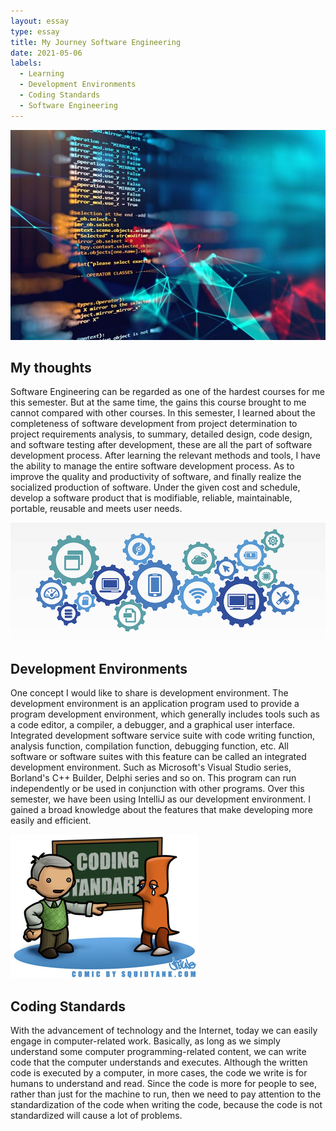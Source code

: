 ```yaml
---
layout: essay
type: essay
title: My Journey Software Engineering 
date: 2021-05-06
labels:
  - Learning
  - Development Environments
  - Coding Standards
  - Software Engineering 
---
```


<img class="ui image" src="../images/fin1.jpg">

## My thoughts
Software Engineering can be regarded as one of the hardest courses for me this semester. But at the same time, the gains this course brought to me cannot compared with other courses. In this semester, I learned about the completeness of software development from project determination to project requirements analysis, to summary, detailed design, code design, and software testing after development, these are all the part of software development process. After learning the relevant methods and tools, I have the ability to manage the entire software development process. As to improve the quality and productivity of software, and finally realize the socialized production of software. Under the given cost and schedule, develop a software product that is modifiable, reliable, maintainable, portable, reusable and meets user needs.

<img class="ui image" src="../images/fin2.jpg">

## Development Environments
One concept I would like to share is development environment. The development environment is an application program used to provide a program development environment, which generally includes tools such as a code editor, a compiler, a debugger, and a graphical user interface. Integrated development software service suite with code writing function, analysis function, compilation function, debugging function, etc. All software or software suites with this feature can be called an integrated development environment. Such as Microsoft's Visual Studio series, Borland's C++ Builder, Delphi series and so on. This program can run independently or be used in conjunction with other programs. Over this semester, we have been using IntelliJ as our development environment. I gained a broad knowledge about the features that make developing more easily and efficient.

<img class="ui image" src="../images/fin3.jpg">

## Coding Standards
With the advancement of technology and the Internet, today we can easily engage in computer-related work. Basically, as long as we simply understand some computer programming-related content, we can write code that the computer understands and executes. Although the written code is executed by a computer, in more cases, the code we write is for humans to understand and read. Since the code is more for people to see, rather than just for the machine to run, then we need to pay attention to the standardization of the code when writing the code, because the code is not standardized will cause a lot of problems.
